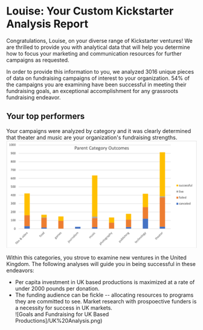 # Louise: Your Custom Kickstarter Analysis Report
Congratulations, Louise, on your diverse range of Kickstarter ventures! We are thrilled to provide you with analytical data that will help you determine how to focus your marketing and communication resources for further campaigns as requested.

In order to provide this information to you, we analyzed 3016 unique pieces of data on fundraising campaigns of interest to your organization.  54% of the campaigns you are examining have been successful in meeting their fundraising goals, an exceptional accomplishment for any grassroots fundraising endeavor.

## Your top performers

Your campaigns were analyzed by category and it was clearly determined that theater and music are your organization's fundraising strengths. 
![Overview by Category](/ParentCatOutcomes.png)

Within this categories, you strove to examine new ventures in the United Kingdom. The following analyses will guide you in being successful in these endeavors:
* Per capita investment in UK based productions is maximized at a rate of under 2000 pounds per donation. 
* The funding audience can be fickle -- allocating resources to programs they are committed to see.  Market research with prospoective funders is a necessity for success in UK markets.  
![Goals and Fundraising for UK Based Productions]/UK%20Analysis.png)


